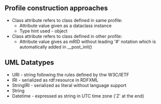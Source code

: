 ## Profile construction approaches
- Class attribute refers to class defined in same profile:
  - Attribute value given as a dataclass instance
  - Type hint used - object
- Class attribute refers to class defined in other profile:
  - Attribute value gives as mRID without leading '#' notation which is automatically added in __post_init()

## UML Datatypes
- URI - string following the rules defined by thw W3C/IETF 
- IRI - serialized as rdf:resource in RDFXML
- StringIRI - serialized as literal without language support
- String
- Datetime - expressed as string in UTC time zone ('Z' at the end)